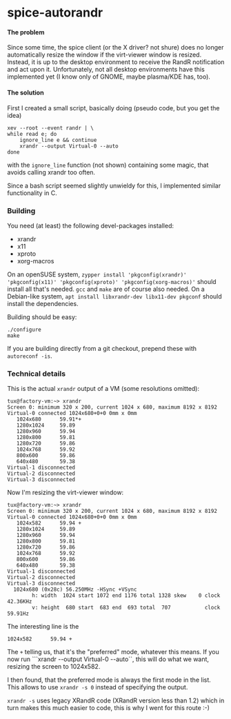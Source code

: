 # spice-autorandr

#### The problem
Since some time, the spice client (or the X driver? not shure) does no longer automatically resize the window if the virt-viewer window is resized. Instead, it is up to the desktop environment to receive the RandR notification and act upon it.
Unfortunately, not all desktop environments have this implemented yet (I know only of GNOME, maybe plasma/KDE has, too).
#### The solution
First I created a small script, basically doing (pseudo code, but you get the idea)

    xev --root --event randr | \
    while read e; do
        ignore_line e && continue
        xrandr --output Virtual-0 --auto
    done

with the ```ignore_line``` function (not shown) containing some magic, that avoids calling xrandr too often.

Since a bash script seemed slightly unwieldy for this, I implemented similar functionality in C.

### Building

You need (at least) the following devel-packages installed:
  * xrandr
  * x11
  * xproto
  * xorg-macros

On an openSUSE system, ```zypper install 'pkgconfig(xrandr)' 'pkgconfig(x11)' 'pkgconfig(xproto)' 'pkgconfig(xorg-macros)'``` should install all that's needed. ```gcc``` and ```make``` are of course also needed.
On a Debian-like system, ```apt install libxrandr-dev libx11-dev pkgconf``` should install the dependencies.

Building should be easy:

    ./configure
    make

If you are building directly from a git checkout, prepend these with ```autoreconf -is```.

### Technical details
This is the actual ```xrandr``` output of a VM (some resolutions omitted):

    tux@factory-vm:~> xrandr
    Screen 0: minimum 320 x 200, current 1024 x 680, maximum 8192 x 8192
    Virtual-0 connected 1024x680+0+0 0mm x 0mm
       1024x680      59.91*+
       1280x1024     59.89  
       1280x960      59.94  
       1280x800      59.81  
       1280x720      59.86  
       1024x768      59.92  
       800x600       59.86  
       640x480       59.38  
    Virtual-1 disconnected
    Virtual-2 disconnected
    Virtual-3 disconnected

Now I'm resizing the virt-viewer window:

    tux@factory-vm:~> xrandr
    Screen 0: minimum 320 x 200, current 1024 x 680, maximum 8192 x 8192
    Virtual-0 connected 1024x680+0+0 0mm x 0mm
       1024x582      59.94 +
       1280x1024     59.89
       1280x960      59.94
       1280x800      59.81
       1280x720      59.86
       1024x768      59.92
       800x600       59.86
       640x480       59.38
    Virtual-1 disconnected
    Virtual-2 disconnected
    Virtual-3 disconnected
      1024x680 (0x28c) 56.250MHz -HSync +VSync
            h: width  1024 start 1072 end 1176 total 1328 skew    0 clock  42.36KHz
            v: height  680 start  683 end  693 total  707           clock  59.91Hz

The interesting line is the

    1024x582      59.94 +

The ```+``` telling us, that it's the "preferred" mode, whatever this means.
If you now run ```xrandr --output Virtual-0 --auto``, this will do what we want, resizing the screen to 1024x582.

I then found, that the preferred mode is always the first mode in the list. This allows to use ```xrandr -s 0``` instead of specifying the output.

```xrandr -s``` uses legacy XRandR code (XRandR version less than 1.2) which in turn makes this much easier to code, this is why I went for this route :-)
